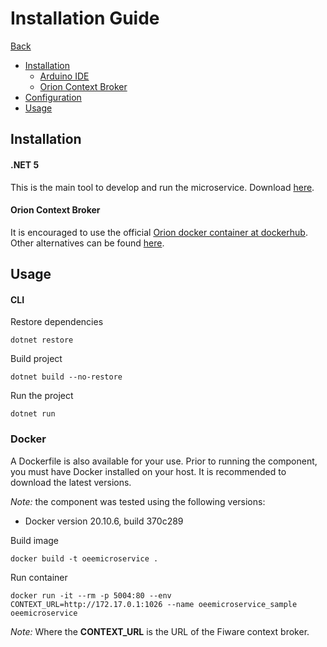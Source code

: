# Installation Guide

[Back](https://github.com/Exsensio-Ltd/OEEMicroservice/blob/master/README.md#install)

-   [Installation](#installation)
    -   [Arduino IDE](#arduino-ide)
    -   [Orion Context Broker](#orion-context-broker)
-   [Configuration](#configuration)
-   [Usage](#usage)


## Installation

#### .NET 5

This is the main tool to develop and run the microservice.
Download [here](https://dotnet.microsoft.com/download/dotnet/5.0).

#### Orion Context Broker

It is encouraged to use the official [Orion docker container at dockerhub](https://hub.docker.com/r/fiware/orion/). Other alternatives can be found [here](https://fiware-orion.readthedocs.io/en/master/admin/install/index.html#installing-orion).

## Usage

#### CLI

Restore dependencies
```
dotnet restore
```

Build project
```
dotnet build --no-restore
```

Run the project
```
dotnet run
```

### Docker

A Dockerfile is also available for your use. Prior to running the component, you must have Docker installed on your host. It is recommended to download the latest versions.

*Note:* the component was tested using the following versions:
* Docker version 20.10.6, build 370c289

Build image
```
docker build -t oeemicroservice .
```

Run container
```
docker run -it --rm -p 5004:80 --env CONTEXT_URL=http://172.17.0.1:1026 --name oeemicroservice_sample oeemicroservice
```
*Note:* Where the **CONTEXT_URL** is the URL of the Fiware context broker.